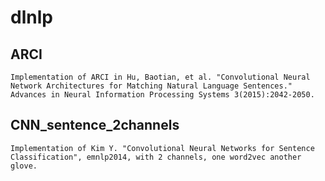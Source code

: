 # dlnlp

## ARCI
	Implementation of ARCI in Hu, Baotian, et al. "Convolutional Neural Network Architectures for Matching Natural Language Sentences." Advances in Neural Information Processing Systems 3(2015):2042-2050.
	
## CNN_sentence_2channels
	Implementation of Kim Y. "Convolutional Neural Networks for Sentence Classification", emnlp2014, with 2 channels, one word2vec another glove.